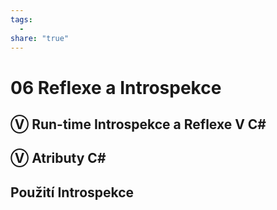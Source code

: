 ```yaml
---
tags:
  - 
share: "true"
---
```


# 06 Reflexe a Introspekce

## Ⓥ Run-time Introspekce a Reflexe V C\#

## Ⓥ Atributy C\#

## Použití Introspekce